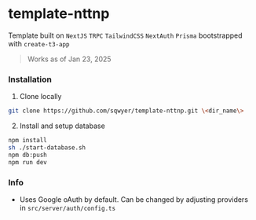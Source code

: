 # template-nttnp

Template built on `NextJS` `TRPC` `TailwindCSS` `NextAuth` `Prisma` bootstrapped with `create-t3-app`

> Works as of Jan 23, 2025

### Installation

1. Clone locally

```sh
git clone https://github.com/sqwyer/template-nttnp.git \<dir_name\>
```

2. Install and setup database

```sh
npm install
sh ./start-database.sh
npm db:push
npm run dev
```

### Info

- Uses Google oAuth by default. Can be changed by adjusting providers in `src/server/auth/config.ts`